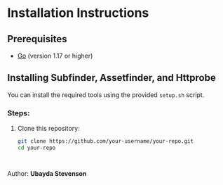 # Installation Instructions

## Prerequisites
- [Go](https://golang.org/doc/install) (version 1.17 or higher)

## Installing Subfinder, Assetfinder, and Httprobe

You can install the required tools using the provided `setup.sh` script.

### Steps:

1. Clone this repository:

   ```bash
   git clone https://github.com/your-username/your-repo.git
   cd your-repo




Author: **Ubayda Stevenson**
